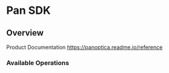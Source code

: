 # Pan SDK


## Overview

Product Documentation
<https://panoptica.readme.io/reference>
### Available Operations

